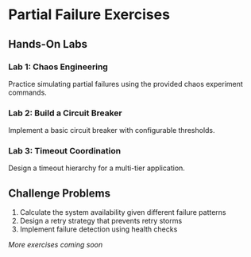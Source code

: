 # Partial Failure Exercises

## Hands-On Labs

### Lab 1: Chaos Engineering
Practice simulating partial failures using the provided chaos experiment commands.

### Lab 2: Build a Circuit Breaker
Implement a basic circuit breaker with configurable thresholds.

### Lab 3: Timeout Coordination
Design a timeout hierarchy for a multi-tier application.

## Challenge Problems

1. Calculate the system availability given different failure patterns
2. Design a retry strategy that prevents retry storms
3. Implement failure detection using health checks

*More exercises coming soon*